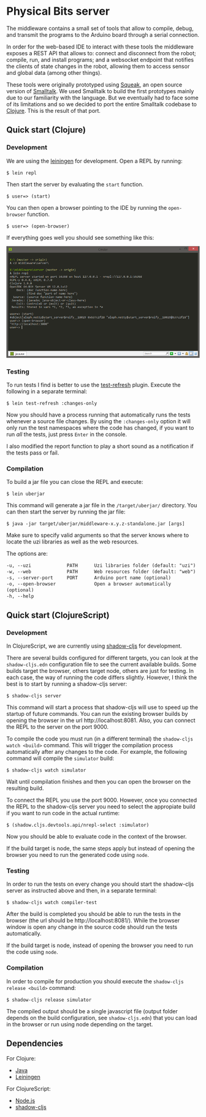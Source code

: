# Physical Bits server

The middleware contains a small set of tools that allow to compile, debug, and transmit the programs to the Arduino board through a serial connection.

In order for the web-based IDE to interact with these tools the middleware exposes a REST API that allows to: connect and disconnect from the robot; compile, run, and install programs; and a websocket endpoint that notifies the clients of state changes in the robot, allowing them to access sensor and global data (among other things).

These tools were originally prototyped using [Squeak](https://squeak.org/), an open source version of [Smalltalk](https://en.wikipedia.org/wiki/Smalltalk). We used Smalltalk to build the first prototypes mainly due to our familiarity with the language. But we eventually had to face some of its limitations and so we decided to port the entire Smalltalk codebase to [Clojure](https://clojure.org/). This is the result of that port.

## Quick start (Clojure)

### Development

We are using the [leiningen](https://leiningen.org/) for development. Open a REPL by running:

    $ lein repl

Then start the server by evaluating the `start` function.

    $ user=> (start)

You can then open a browser pointing to the IDE by running the `open-browser` function.

    $ user=> (open-browser)

If everything goes well you should see something like this:

![repl](/docs/img/repl.png)

### Testing

To run tests I find is better to use the [test-refresh](https://github.com/jakemcc/lein-test-refresh) plugin. Execute the following in a separate terminal:

    $ lein test-refresh :changes-only

Now you should have a process running that automatically runs the tests whenever a source file changes. By using the `:changes-only` option it will only run the test namespaces where the code has changed, if you want to run *all* the tests, just press `Enter` in the console.

I also modified the report function to play a short sound as a notification if the tests pass or fail.

### Compilation

To build a jar file you can close the REPL and execute:

    $ lein uberjar

This command will generate a jar file in the `/target/uberjar/` directory. You can then start the server by running the jar file:

    $ java -jar target/uberjar/middleware-x.y.z-standalone.jar [args]

Make sure to specify valid arguments so that the server knows where to locate the uzi libraries as well as the web resources.

The options are:

    -u, --uzi             PATH      Uzi libraries folder (default: "uzi")  
    -w, --web             PATH      Web resources folder (default: "web")
    -s, --server-port     PORT      Arduino port name (optional)
    -o, --open-browser              Open a browser automatically (optional)
    -h, --help

## Quick start (ClojureScript)

### Development

In ClojureScript, we are currently using [shadow-cljs](https://github.com/thheller/shadow-cljs) for development.

There are several builds configured for different targets, you can look at the `shadow-cljs.edn` configuration file to see the current available builds. Some builds target the browser, others target node, others are just for testing. In each case, the way of running the code differs slightly. However, I think the best is to start by running a shadow-cljs server:

    $ shadow-cljs server

This command will start a process that shadow-cljs will use to speed up the startup of future commands. You can run the existing browser builds by opening the browser in the url http://localhost:8081. Also, you can connect the REPL to the server on the port 9000.

To compile the code you must run (in a different terminal) the `shadow-cljs watch <build>` command. This will trigger the compilation process automatically after any changes to the code. For example, the following command will compile the `simulator` build:

    $ shadow-cljs watch simulator

Wait until compilation finishes and then you can open the browser on the resulting build.

To connect the REPL you use the port 9000. However, once you connected the REPL to the shadow-cljs server you need to select the appropiate build if you want to run code in the actual runtime:

    $ (shadow.cljs.devtools.api/nrepl-select :simulator)

Now you should be able to evaluate code in the context of the browser.

If the build target is node, the same steps apply but instead of opening the browser you need to run the generated code using `node`.

### Testing

In order to run the tests on every change you should start the shadow-cljs server as instructed above and then, in a separate terminal:

    $ shadow-cljs watch compiler-test

After the build is completed you should be able to run the tests in the browser (the url should be http://localhost:8081/). While the browser window is open any change in the source code should run the tests automatically.

If the build target is node, instead of opening the browser you need to run the code using `node`.

### Compilation

In order to compile for production you should execute the `shadow-cljs release <build>` command:

    $ shadow-cljs release simulator

The compiled output should be a single javascript file (output folder depends on the build configuration, see `shadow-cljs.edn`) that you can load in the browser or run using node depending on the target.

## Dependencies

For Clojure:
* [Java](https://openjdk.java.net/)
* [Leiningen](https://leiningen.org/)

For ClojureScript:
* [Node.js](https://nodejs.org/)
* [shadow-cljs](https://github.com/thheller/shadow-cljs)
